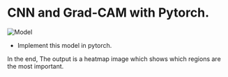 # CNN and Grad-CAM with Pytorch.

<img
src="img/download.png"
raw=true
alt="Model"
style="margin-right: 10px;"
/>

* Implement this model in pytorch.

In the end, The output is a heatmap image which shows which regions are the most important.
